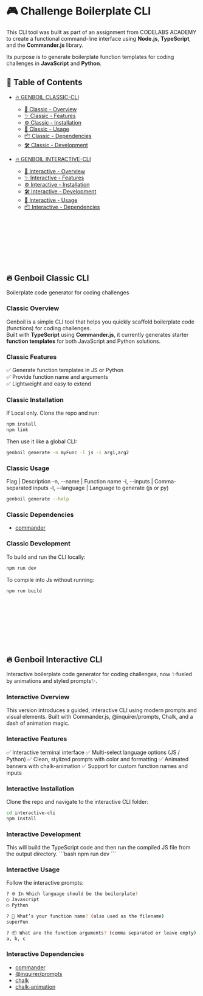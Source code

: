 # 🎮 Challenge Boilerplate CLI

This CLI tool was built as part of an assignment from CODELABS ACADEMY to create a functional command-line interface using **Node.js**, **TypeScript**, and the **Commander.js** library.

Its purpose is to generate boilerplate function templates for coding challenges in **JavaScript** and **Python**.



## 📖 Table of Contents

- [🔥 GENBOIL CLASSIC-CLI](#-genboil-classic-cli)
    - [📘 Classic - Overview](#classic-overview)
    - [✨ Classic - Features](#classic-features)
    - [⚙️ Classic - Installation](#classic-installation)
    - [🚀 Classic - Usage](#classic-usage)
    - [📦 Classic - Dependencies](#classic-dependencies)
    - [🛠 Classic - Development](#classic-development)

- [🔥 GENBOIL INTERACTIVE-CLI](#-genboil-interactive-cli)
    - [📘 Interactive - Overview](#interactive-overview)
    - [✨ Interactive - Features](#interactive-features)
    - [⚙️ Interactive - Installation](#interactive-installation)
    - [🛠 Interactive - Development](#interactive-development)
    - [🚀 Interactive - Usage](#interactive-usage)
    - [📦 Interactive - Dependencies](#interactive-dependencies)



<br><br>
---
<br><br>

## 🔥 Genboil Classic CLI

Boilerplate code generator for coding challenges



### Classic Overview

Genboil is a simple CLI tool that helps you quickly scaffold boilerplate code (functions) for coding challenges.  
Built with **TypeScript** using **Commander.js**, it currently generates starter **function templates** for both JavaScript and Python solutions.



### Classic Features

✅ Generate function templates in JS or Python  
✅ Provide function name and arguments   
✅ Lightweight and easy to extend  


### Classic Installation

If Local only.
Clone the repo and run:

```bash
npm install
npm link
```

Then use it like a global CLI:

```bash
genboil generate -n myFunc -l js -i arg1,arg2
```


### Classic Usage

Flag            | Description
-n, --name      | Function name
-i, --inputs    | Comma-separated inputs
-l, --language  | Language to generate (js or py)

```bash
genboil generate --help
```

### Classic Dependencies

- [commander](https://www.npmjs.com/package/commander)


### Classic Development

To build and run the CLI locally:
```bash
npm run dev
```

To compile into Js without running:
```bash
npm run build
```


<br><br>
---
<br><br>


## 🔥 Genboil Interactive CLI

Interactive boilerplate code generator for coding challenges, now ✨fueled by animations and styled prompts✨.


### Interactive Overview

This version introduces a guided, interactive CLI using modern prompts and visual elements.
Built with Commander.js, @inquirer/prompts, Chalk, and a dash of animation magic.


### Interactive Features

✅ Interactive terminal interface
✅ Multi-select language options (JS / Python)
✅ Clean, stylized prompts with color and formatting
✅ Animated banners with chalk-animation
✅ Support for custom function names and inputs


### Interactive Installation

Clone the repo and navigate to the interactive CLI folder:

```bash
cd interactive-cli
npm install
```

### Interactive Development

This will build the TypeScript code and then run the compiled JS file from the output directory.
´´´bash
npm run dev
´´´


### Interactive Usage

Follow the interactive prompts:
```bash
? 🌐 In Which language should be the boilerplate?
◯ Javascript
◯ Python

? 💬 What’s your function name? (also used as the filename)
superFun

? 📦 What are the function arguments? (comma separated or leave empty)
a, b, c

```


### Interactive Dependencies

- [commander](https://www.npmjs.com/package/commander)
- [@inquirer/prompts](https://www.npmjs.com/package/@inquirer/prompts)
- [chalk](https://www.npmjs.com/package/chalk#256-and-truecolor-color-support)
- [chalk-animation](https://www.npmjs.com/package/@figliolia/chalk-animation)



